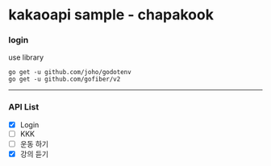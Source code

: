 # kakaoapi sample - chapakook

### login
use library
```
go get -u github.com/joho/godotenv
go get -u github.com/gofiber/v2
```
-----

### API List
- [x] Login
- [ ] KKK
- [ ] 운동 하기
- [x] 강의 듣기